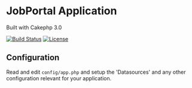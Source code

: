 # JobPortal Application
Built with Cakephp 3.0

[![Build Status](https://api.travis-ci.org/cakephp/app.png)](https://travis-ci.org/cakephp/app)
[![License](https://poser.pugx.org/cakephp/app/license.svg)](https://packagist.org/packages/cakephp/app)

## Configuration

Read and edit `config/app.php` and setup the 'Datasources' and any other
configuration relevant for your application.
